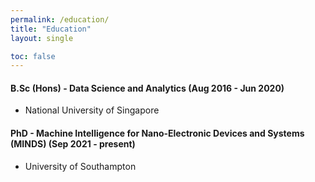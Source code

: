 ```yaml
---
permalink: /education/
title: "Education"
layout: single

toc: false
---
```


#### B.Sc (Hons) - Data Science and Analytics  (Aug 2016 - Jun 2020)
* National University of Singapore
#### PhD - Machine Intelligence for Nano-Electronic Devices and Systems (MINDS) (Sep 2021 - present)
* University of Southampton

